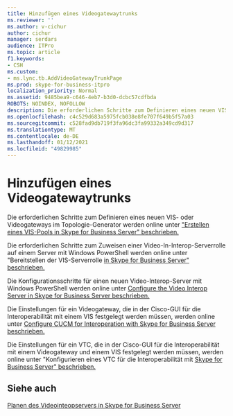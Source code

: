 ```yaml
---
title: Hinzufügen eines Videogatewaytrunks
ms.reviewer: ''
ms.author: v-cichur
author: cichur
manager: serdars
audience: ITPro
ms.topic: article
f1.keywords:
- CSH
ms.custom:
- ms.lync.tb.AddVideoGatewayTrunkPage
ms.prod: skype-for-business-itpro
localization_priority: Normal
ms.assetid: 9485bea9-c646-4eb7-b3d0-dcbc57cdfbda
ROBOTS: NOINDEX, NOFOLLOW
description: Die erforderlichen Schritte zum Definieren eines neuen VIS- oder Videogateways im Topologie-Generator werden online unter "Erstellen eines VIS-Pools in Skype for Business Server" beschrieben.
ms.openlocfilehash: c4c529d683a5975fcb038e8fe707f649b5f57a03
ms.sourcegitcommit: c528fad9db719f3fa96dc3fa99332a349cd9d317
ms.translationtype: MT
ms.contentlocale: de-DE
ms.lasthandoff: 01/12/2021
ms.locfileid: "49829985"
---
```

# <a name="add-video-gateway-trunk"></a>Hinzufügen eines Videogatewaytrunks
 
Die erforderlichen Schritte zum Definieren eines neuen VIS- oder Videogateways im Topologie-Generator werden online unter ["Erstellen eines VIS-Pools in Skype for Business Server" beschrieben.](../../../deploy/deploy-video-interop-server/create-a-vis-pool.md)
  
Die erforderlichen Schritte zum Zuweisen einer Video-In-Interop-Serverrolle auf einem Server mit Windows PowerShell werden online unter "Bereitstellen der VIS-Serverrolle [in Skype for Business Server" beschrieben.](../../../deploy/deploy-video-interop-server/deploy-the-vis-server-role.md)
  
Die Konfigurationsschritte für einen neuen Video-Interop-Server mit Windows PowerShell werden online unter [Configure the Video Interop Server in Skype for Business Server beschrieben.](../../../deploy/deploy-video-interop-server/configure-the-vis.md)
  
 Die Einstellungen für ein Videogateway, die in der Cisco-GUI für die Interoperabilität mit einem VIS festgelegt werden müssen, werden online unter [Configure CUCM for Interoperation with Skype for Business Server beschrieben.](../../../deploy/deploy-video-interop-server/configure-cucm-for-interoperation.md)
  
 Die Einstellungen für ein VTC, die in der Cisco-GUI für die Interoperabilität mit einem Videogateway und einem VIS festgelegt werden müssen, werden online unter "Konfigurieren eines VTC für die Interoperabilität mit [Skype for Business Server" beschrieben.](../../../deploy/deploy-video-interop-server/configure-a-vtc-for-interoperation.md)
  
## <a name="see-also"></a>Siehe auch

[Planen des Videointeopservers in Skype for Business Server](../../../plan-your-deployment/video-interop-server.md)
